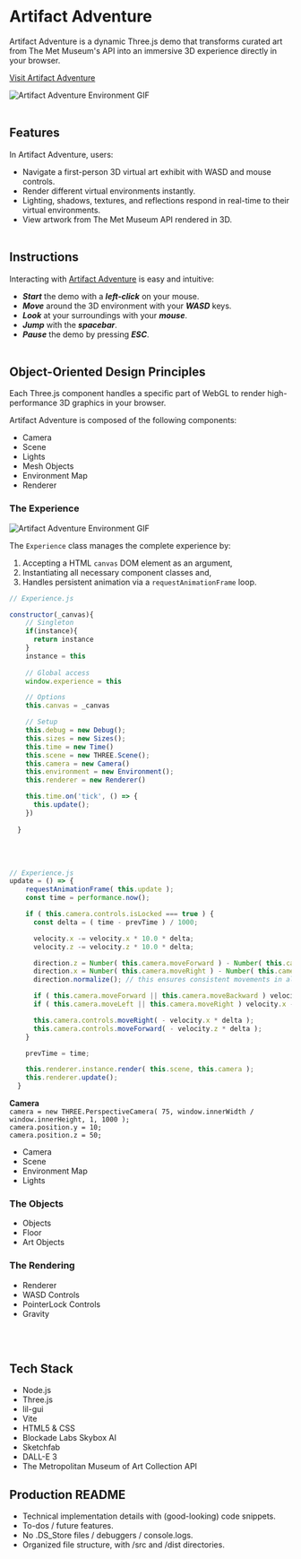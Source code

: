 # Artifact Adventure
Artifact Adventure is a dynamic Three.js demo that transforms curated art from The Met Museum's API into an immersive 3D experience directly in your browser.

[Visit Artifact Adventure](https://garysbot.github.io/artifact-adventure/)<br>

![Artifact Adventure Environment GIF](static/readme/gifs/environment.gif)<br><br>

## Features
In Artifact Adventure, users:
- Navigate a first-person 3D virtual art exhibit with WASD and mouse controls.
- Render different virtual environments instantly.
- Lighting, shadows, textures, and reflections respond in real-time to their virtual environments.
- View artwork from The Met Museum API rendered in 3D.
<br><br>

## Instructions
Interacting with [Artifact Adventure](https://garysbot.github.io/artifact-adventure/) is easy and intuitive:
- ***Start*** the demo with a ***left-click*** on your mouse.
- ***Move*** around the 3D environment with your ***WASD*** keys.
- ***Look*** at your surroundings with your ***mouse***.
- ***Jump*** with the ***spacebar***.
- ***Pause*** the demo by pressing ***ESC***.
<br><br>

## Object-Oriented Design Principles
Each Three.js component handles a specific part of WebGL to render high-performance 3D graphics in your browser.

Artifact Adventure is composed of the following components:
- Camera
- Scene
- Lights
- Mesh Objects
- Environment Map
- Renderer

### The Experience
![Artifact Adventure Environment GIF](static/readme/gifs/environment.gif)<br>

The `Experience` class manages the complete experience by:
1. Accepting a HTML `canvas` DOM element as an argument,
2. Instantiating all necessary component classes and,
3. Handles persistent animation via a `requestAnimationFrame` loop.

```javascript
// Experience.js

constructor(_canvas){
    // Singleton
    if(instance){
      return instance
    }
    instance = this
  
    // Global access
    window.experience = this

    // Options
    this.canvas = _canvas

    // Setup
    this.debug = new Debug();
    this.sizes = new Sizes();
    this.time = new Time()
    this.scene = new THREE.Scene();
    this.camera = new Camera()
    this.environment = new Environment();
    this.renderer = new Renderer()

    this.time.on('tick', () => {
      this.update();
    })
    
  }
```
<!-- > Caption for code block -->
<br><br>
```javascript
// Experience.js
update = () => {
    requestAnimationFrame( this.update );
    const time = performance.now();

    if ( this.camera.controls.isLocked === true ) {
      const delta = ( time - prevTime ) / 1000;

      velocity.x -= velocity.x * 10.0 * delta;
      velocity.z -= velocity.z * 10.0 * delta;

      direction.z = Number( this.camera.moveForward ) - Number( this.camera.moveBackward );
      direction.x = Number( this.camera.moveRight ) - Number( this.camera.moveLeft );
      direction.normalize(); // this ensures consistent movements in all directions

      if ( this.camera.moveForward || this.camera.moveBackward ) velocity.z -= direction.z * 400.0 * delta;
      if ( this.camera.moveLeft || this.camera.moveRight ) velocity.x -= direction.x * 400.0 * delta;

      this.camera.controls.moveRight( - velocity.x * delta );
      this.camera.controls.moveForward( - velocity.z * delta );
    }

    prevTime = time;

    this.renderer.instance.render( this.scene, this.camera );
    this.renderer.update();
  }
```

**Camera**<br>
  `camera = new THREE.PerspectiveCamera( 75, window.innerWidth / window.innerHeight, 1, 1000 );`<br>
  `camera.position.y = 10;`<br>
  `camera.position.z = 50;`


- Camera
- Scene
- Environment Map
- Lights

### The Objects
- Objects
- Floor
- Art Objects

### The Rendering
- Renderer
- WASD Controls
- PointerLock Controls
- Gravity

<br><br>

## Tech Stack
- Node.js
- Three.js
- lil-gui
- Vite
- HTML5 & CSS
- Blockade Labs Skybox AI
- Sketchfab
- DALL-E 3
- The Metropolitan Museum of Art Collection API

## Production README
- Technical implementation details with (good-looking) code snippets.
- To-dos / future features.
- No .DS_Store files / debuggers / console.logs.
- Organized file structure, with /src and /dist directories.